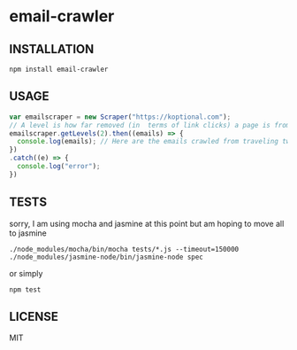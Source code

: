 # email-crawler


## INSTALLATION
```
npm install email-crawler
```

## USAGE
```javascript
var emailscraper = new Scraper("https://koptional.com");
// A level is how far removed (in  terms of link clicks) a page is from the root page (only follows same domain routes)
emailscraper.getLevels(2).then((emails) => {
  console.log(emails); // Here are the emails crawled from traveling two levels down this domain
})
.catch((e) => {
  console.log("error");
})
```


## TESTS
sorry, I am using mocha and jasmine at this point but am hoping to move all to jasmine
```
./node_modules/mocha/bin/mocha tests/*.js --timeout=150000
./node_modules/jasmine-node/bin/jasmine-node spec
```

or simply
```
npm test
```

## LICENSE
MIT
